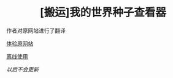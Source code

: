 <h1 style="text-align: center;">[搬运]我的世界种子查看器</h1>
<div>
    <p>作者对原网站进行了翻译</p>
    <p><a href="https://www.chunkbase.com/apps/seed-map" target="_blank">体验原网站</a></p>
    <p><a href="https://codeload.github.com/LLingeng/llingeng.github.io/zip/refs/heads/main">离线使用</a></p>
    <p><i>以后不会更新</i></p
</div>
